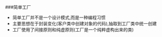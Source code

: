 ###简单工厂

* 简单工厂并不是一个设计模式,而是一种编程习惯
* 主要思想在于封装变化(客户类中创建对象的代码),抽取到工厂类中统一创建
* 工厂使用了间接原则和纯虚原则(工厂是一个纯粹虚构出来的类)